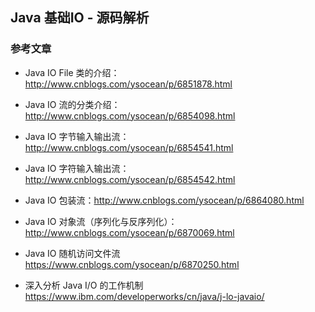 ## Java 基础IO - 源码解析

### 参考文章
+ Java IO File 类的介绍：http://www.cnblogs.com/ysocean/p/6851878.html

+ Java IO 流的分类介绍：http://www.cnblogs.com/ysocean/p/6854098.html

+ Java IO 字节输入输出流：http://www.cnblogs.com/ysocean/p/6854541.html

+ Java IO 字符输入输出流：http://www.cnblogs.com/ysocean/p/6854542.html

+ Java IO 包装流：http://www.cnblogs.com/ysocean/p/6864080.html

+ Java IO 对象流（序列化与反序列化）：http://www.cnblogs.com/ysocean/p/6870069.html

+ Java IO 随机访问文件流 https://www.cnblogs.com/ysocean/p/6870250.html

+ 深入分析 Java I/O 的工作机制 https://www.ibm.com/developerworks/cn/java/j-lo-javaio/
